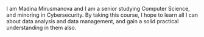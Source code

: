 I am Madina Mirusmanova and I am a senior studying Computer Science, and minoring in Cybersecurity. By taking this course, I hope to learn all I can about data analysis and data management, and gain a solid practical understanding in them also.
